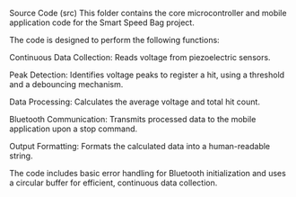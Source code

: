 Source Code (src)
This folder contains the core microcontroller and mobile application code for the Smart Speed Bag project.

The code is designed to perform the following functions:

Continuous Data Collection: Reads voltage from piezoelectric sensors.

Peak Detection: Identifies voltage peaks to register a hit, using a threshold and a debouncing mechanism.

Data Processing: Calculates the average voltage and total hit count.

Bluetooth Communication: Transmits processed data to the mobile application upon a stop command.

Output Formatting: Formats the calculated data into a human-readable string.

The code includes basic error handling for Bluetooth initialization and uses a circular buffer for efficient, continuous data collection.
